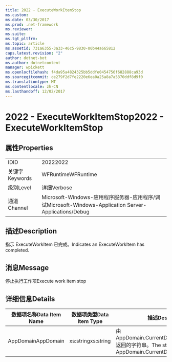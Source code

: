 ```yaml
---
title: 2022 - ExecuteWorkItemStop
ms.custom: 
ms.date: 03/30/2017
ms.prod: .net-framework
ms.reviewer: 
ms.suite: 
ms.tgt_pltfrm: 
ms.topic: article
ms.assetid: 731a6355-3a33-46c5-9830-00b44a665812
caps.latest.revision: "2"
author: dotnet-bot
ms.author: dotnetcontent
manager: wpickett
ms.openlocfilehash: f4da95a4824325bb5ddfe0454756f682888ca93d
ms.sourcegitcommit: ce279f2d7fe2220e6ea0a25a8a7a5370ddf8d9f0
ms.translationtype: MT
ms.contentlocale: zh-CN
ms.lasthandoff: 12/02/2017
---
```

# <a name="2022---executeworkitemstop"></a><span data-ttu-id="14ce0-102">2022 - ExecuteWorkItemStop</span><span class="sxs-lookup"><span data-stu-id="14ce0-102">2022 - ExecuteWorkItemStop</span></span>
## <a name="properties"></a><span data-ttu-id="14ce0-103">属性</span><span class="sxs-lookup"><span data-stu-id="14ce0-103">Properties</span></span>  
  
|||  
|-|-|  
|<span data-ttu-id="14ce0-104">ID</span><span class="sxs-lookup"><span data-stu-id="14ce0-104">ID</span></span>|<span data-ttu-id="14ce0-105">2022</span><span class="sxs-lookup"><span data-stu-id="14ce0-105">2022</span></span>|  
|<span data-ttu-id="14ce0-106">关键字</span><span class="sxs-lookup"><span data-stu-id="14ce0-106">Keywords</span></span>|<span data-ttu-id="14ce0-107">WFRuntime</span><span class="sxs-lookup"><span data-stu-id="14ce0-107">WFRuntime</span></span>|  
|<span data-ttu-id="14ce0-108">级别</span><span class="sxs-lookup"><span data-stu-id="14ce0-108">Level</span></span>|<span data-ttu-id="14ce0-109">详细</span><span class="sxs-lookup"><span data-stu-id="14ce0-109">Verbose</span></span>|  
|<span data-ttu-id="14ce0-110">通道</span><span class="sxs-lookup"><span data-stu-id="14ce0-110">Channel</span></span>|<span data-ttu-id="14ce0-111">Microsoft-Windows-应用程序服务器-应用程序/调试</span><span class="sxs-lookup"><span data-stu-id="14ce0-111">Microsoft-Windows-Application Server-Applications/Debug</span></span>|  
  
## <a name="description"></a><span data-ttu-id="14ce0-112">描述</span><span class="sxs-lookup"><span data-stu-id="14ce0-112">Description</span></span>  
 <span data-ttu-id="14ce0-113">指示 ExecuteWorkItem 已完成。</span><span class="sxs-lookup"><span data-stu-id="14ce0-113">Indicates an ExecuteWorkItem has completed.</span></span>  
  
## <a name="message"></a><span data-ttu-id="14ce0-114">消息</span><span class="sxs-lookup"><span data-stu-id="14ce0-114">Message</span></span>  
 <span data-ttu-id="14ce0-115">停止执行工作项</span><span class="sxs-lookup"><span data-stu-id="14ce0-115">Execute work item stop</span></span>  
  
## <a name="details"></a><span data-ttu-id="14ce0-116">详细信息</span><span class="sxs-lookup"><span data-stu-id="14ce0-116">Details</span></span>  
  
|<span data-ttu-id="14ce0-117">数据项名称</span><span class="sxs-lookup"><span data-stu-id="14ce0-117">Data Item Name</span></span>|<span data-ttu-id="14ce0-118">数据项类型</span><span class="sxs-lookup"><span data-stu-id="14ce0-118">Data Item Type</span></span>|<span data-ttu-id="14ce0-119">描述</span><span class="sxs-lookup"><span data-stu-id="14ce0-119">Description</span></span>|  
|--------------------|--------------------|-----------------|  
|<span data-ttu-id="14ce0-120">AppDomain</span><span class="sxs-lookup"><span data-stu-id="14ce0-120">AppDomain</span></span>|<span data-ttu-id="14ce0-121">xs:string</span><span class="sxs-lookup"><span data-stu-id="14ce0-121">xs:string</span></span>|<span data-ttu-id="14ce0-122">由 AppDomain.CurrentDomain.FriendlyName 返回的字符串。</span><span class="sxs-lookup"><span data-stu-id="14ce0-122">The string returned by AppDomain.CurrentDomain.FriendlyName.</span></span>|
